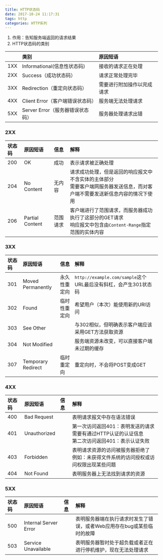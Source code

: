 ```yaml
---
title: HTTP状态码
date: 2017-10-24 11:17:31
tags: http
categories: HTTP系列
---
```


1. 作用：告知服务端返回的请求结果
2. HTTP状态码的类别

||类别|原因短语|
|:--|:--|:--|
|1XX|Informational(信息性状态码)|接收的请求正在处理|
|2XX|Success（成功状态码）|请求正常处理完毕|
|3XX|Redirection（重定向状态码）|需要进行附加操作以完成请求|
|4XX|Client Error（客户端错误状态码）|服务端无法处理请求|
|5XX|Server Error（服务器错误状态码）|服务器处理请求出错|

### 2XX
|状态码|原因短语|信息|解释|
|:--|:--|:--|:--|
|200|OK|成功|表示请求被正确处理|
|204|No Content|无内容|请求成功处理，但是返回的响应报文中不含实体的主体部分<br/>需要客户端网服务器发送信息，而对客户端不需要发送新信息内容的情况下使用|
|206|Partial Content|范围请求|客户端进行了范围请求，而服务器成功执行了这部分的GET请求<br/>响应报文中包含由`Content-Range`指定范围的实体内容|

### 3XX
|状态码|原因短语|信息|解释|
|:--|:--|:--|:--|
|301|Moved Permanently|永久性重定向|`http://example.com/sample`这个URL最后没有斜杠，会产生301状态码|
|302|Found|临时性重定向|希望用户（本次）能使用新的URI访问|
|303|See Other||与302相似，但明确表示客户端应该采用GET方法获取资源|
|304|Not Modified||服务端资源未改变，可以直接客户端未过期的缓存|
|307|Temporary Redirect|临时重定向|重定向时，不会将POST变成GET|

### 4XX
|状态码|原因短语|信息|解释|
|:--|:--|:--|:--|
|400|Bad Request||表明请求报文中存在语法错误|
|401|Unauthorized||第一次访问返回401：表明发送的请求需要有通过HTTP认证的认证信息<br/>第二次访问返回401：表示认证失败|
|403|Forbidden||表明请求资源的访问被服务器拒绝了<br/>例如：未获得文件系统的访问授权或访问权限出现某些问题|
|404|Not Found||表明服务器上无法找到请求的资源|

### 5XX
|状态码|原因短语|信息|解释|
|:--|:--|:--|:--|
|500|Internal Server Error||表明服务器端在执行请求时发生了错误，或者Web应用存在bug或某些临时的故障|
|503|Service Unavailable||表明服务器暂时处于超负载或者正在进行停机维护，现在无法处理请求|
